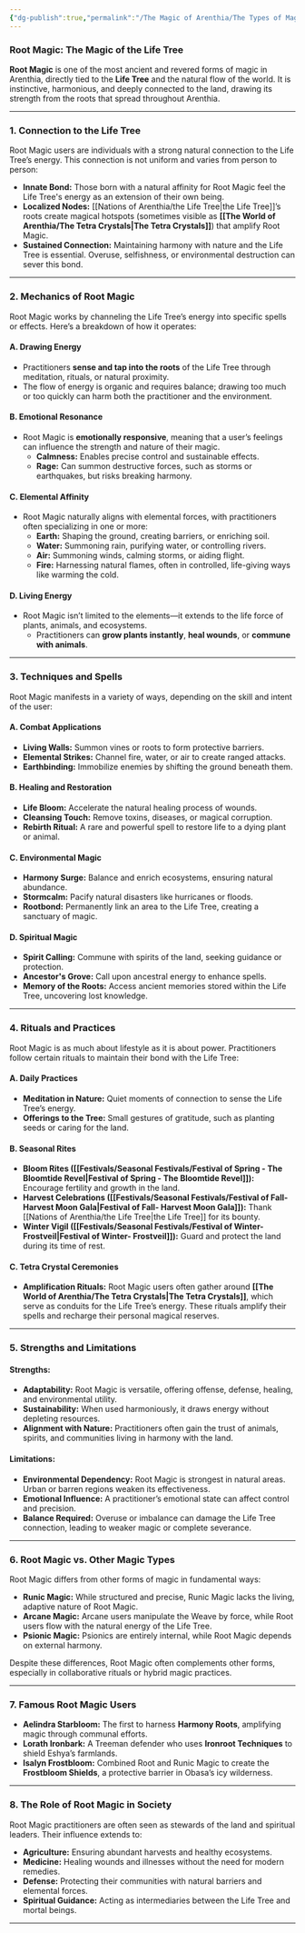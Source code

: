 ```yaml
---
{"dg-publish":true,"permalink":"/The Magic of Arenthia/The Types of Magic/Details about Root Magic/"}
---
```


### **Root Magic: The Magic of the Life Tree**

**Root Magic** is one of the most ancient and revered forms of magic in Arenthia, directly tied to the **Life Tree** and the natural flow of the world. It is instinctive, harmonious, and deeply connected to the land, drawing its strength from the roots that spread throughout Arenthia.

---

### **1. Connection to the Life Tree**

Root Magic users are individuals with a strong natural connection to the Life Tree’s energy. This connection is not uniform and varies from person to person:

- **Innate Bond:** Those born with a natural affinity for Root Magic feel the Life Tree's energy as an extension of their own being.
- **Localized Nodes:** [[Nations of Arenthia/the Life Tree\|the Life Tree]]’s roots create magical hotspots (sometimes visible as **[[The World of Arenthia/The Tetra Crystals\|The Tetra Crystals]]**) that amplify Root Magic.
- **Sustained Connection:** Maintaining harmony with nature and the Life Tree is essential. Overuse, selfishness, or environmental destruction can sever this bond.

---

### **2. Mechanics of Root Magic**

Root Magic works by channeling the Life Tree’s energy into specific spells or effects. Here’s a breakdown of how it operates:

#### **A. Drawing Energy**

- Practitioners **sense and tap into the roots** of the Life Tree through meditation, rituals, or natural proximity.
- The flow of energy is organic and requires balance; drawing too much or too quickly can harm both the practitioner and the environment.

#### **B. Emotional Resonance**

- Root Magic is **emotionally responsive**, meaning that a user’s feelings can influence the strength and nature of their magic.
    - **Calmness:** Enables precise control and sustainable effects.
    - **Rage:** Can summon destructive forces, such as storms or earthquakes, but risks breaking harmony.

#### **C. Elemental Affinity**

- Root Magic naturally aligns with elemental forces, with practitioners often specializing in one or more:
    - **Earth:** Shaping the ground, creating barriers, or enriching soil.
    - **Water:** Summoning rain, purifying water, or controlling rivers.
    - **Air:** Summoning winds, calming storms, or aiding flight.
    - **Fire:** Harnessing natural flames, often in controlled, life-giving ways like warming the cold.

#### **D. Living Energy**

- Root Magic isn’t limited to the elements—it extends to the life force of plants, animals, and ecosystems.
    - Practitioners can **grow plants instantly**, **heal wounds**, or **commune with animals**.

---

### **3. Techniques and Spells**

Root Magic manifests in a variety of ways, depending on the skill and intent of the user:

#### **A. Combat Applications**

- **Living Walls:** Summon vines or roots to form protective barriers.
- **Elemental Strikes:** Channel fire, water, or air to create ranged attacks.
- **Earthbinding:** Immobilize enemies by shifting the ground beneath them.

#### **B. Healing and Restoration**

- **Life Bloom:** Accelerate the natural healing process of wounds.
- **Cleansing Touch:** Remove toxins, diseases, or magical corruption.
- **Rebirth Ritual:** A rare and powerful spell to restore life to a dying plant or animal.

#### **C. Environmental Magic**

- **Harmony Surge:** Balance and enrich ecosystems, ensuring natural abundance.
- **Stormcalm:** Pacify natural disasters like hurricanes or floods.
- **Rootbond:** Permanently link an area to the Life Tree, creating a sanctuary of magic.

#### **D. Spiritual Magic**

- **Spirit Calling:** Commune with spirits of the land, seeking guidance or protection.
- **Ancestor's Grove:** Call upon ancestral energy to enhance spells.
- **Memory of the Roots:** Access ancient memories stored within the Life Tree, uncovering lost knowledge.

---

### **4. Rituals and Practices**

Root Magic is as much about lifestyle as it is about power. Practitioners follow certain rituals to maintain their bond with the Life Tree:

#### **A. Daily Practices**

- **Meditation in Nature:** Quiet moments of connection to sense the Life Tree’s energy.
- **Offerings to the Tree:** Small gestures of gratitude, such as planting seeds or caring for the land.

#### **B. Seasonal Rites**

- **Bloom Rites ([[Festivals/Seasonal Festivals/Festival of Spring - The Bloomtide Revel\|Festival of Spring - The Bloomtide Revel]]):** Encourage fertility and growth in the land.
- **Harvest Celebrations ([[Festivals/Seasonal Festivals/Festival of Fall- Harvest Moon Gala\|Festival of Fall- Harvest Moon Gala]]):** Thank [[Nations of Arenthia/the Life Tree\|the Life Tree]] for its bounty.
- **Winter Vigil ([[Festivals/Seasonal Festivals/Festival of Winter- Frostveil\|Festival of Winter- Frostveil]]):** Guard and protect the land during its time of rest.

#### **C. Tetra Crystal Ceremonies**

- **Amplification Rituals:** Root Magic users often gather around **[[The World of Arenthia/The Tetra Crystals\|The Tetra Crystals]]**, which serve as conduits for the Life Tree’s energy. These rituals amplify their spells and recharge their personal magical reserves.

---

### **5. Strengths and Limitations**

#### **Strengths:**

- **Adaptability:** Root Magic is versatile, offering offense, defense, healing, and environmental utility.
- **Sustainability:** When used harmoniously, it draws energy without depleting resources.
- **Alignment with Nature:** Practitioners often gain the trust of animals, spirits, and communities living in harmony with the land.

#### **Limitations:**

- **Environmental Dependency:** Root Magic is strongest in natural areas. Urban or barren regions weaken its effectiveness.
- **Emotional Influence:** A practitioner’s emotional state can affect control and precision.
- **Balance Required:** Overuse or imbalance can damage the Life Tree connection, leading to weaker magic or complete severance.

---

### **6. Root Magic vs. Other Magic Types**

Root Magic differs from other forms of magic in fundamental ways:

- **Runic Magic:** While structured and precise, Runic Magic lacks the living, adaptive nature of Root Magic.
- **Arcane Magic:** Arcane users manipulate the Weave by force, while Root users flow with the natural energy of the Life Tree.
- **Psionic Magic:** Psionics are entirely internal, while Root Magic depends on external harmony.

Despite these differences, Root Magic often complements other forms, especially in collaborative rituals or hybrid magic practices.

---

### **7. Famous Root Magic Users**

- **Aelindra Starbloom:** The first to harness **Harmony Roots**, amplifying magic through communal efforts.
- **Lorath Ironbark:** A Treeman defender who uses **Ironroot Techniques** to shield Eshya’s farmlands.
- **Isalyn Frostbloom:** Combined Root and Runic Magic to create the **Frostbloom Shields**, a protective barrier in Obasa’s icy wilderness.

---

### **8. The Role of Root Magic in Society**

Root Magic practitioners are often seen as stewards of the land and spiritual leaders. Their influence extends to:

- **Agriculture:** Ensuring abundant harvests and healthy ecosystems.
- **Medicine:** Healing wounds and illnesses without the need for modern remedies.
- **Defense:** Protecting their communities with natural barriers and elemental forces.
- **Spiritual Guidance:** Acting as intermediaries between the Life Tree and mortal beings.

---
